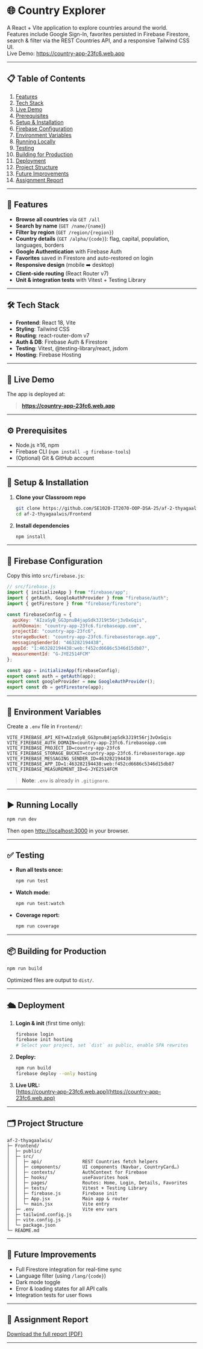 # 🌐 Country Explorer

A React + Vite application to explore countries around the world.  
Features include Google Sign-In, favorites persisted in Firebase Firestore, search & filter via the REST Countries API, and a responsive Tailwind CSS UI.  
Live Demo: https://country-app-23fc6.web.app

---

## 📋 Table of Contents

1. [Features](#-features)  
2. [Tech Stack](#-tech-stack)  
3. [Live Demo](#-live-demo)  
4. [Prerequisites](#-prerequisites)  
5. [Setup & Installation](#-setup--installation)  
6. [Firebase Configuration](#-firebase-configuration)  
7. [Environment Variables](#-environment-variables)  
8. [Running Locally](#-running-locally)  
9. [Testing](#-testing)  
10. [Building for Production](#-building-for-production)  
11. [Deployment](#-deployment)  
12. [Project Structure](#-project-structure)  
13. [Future Improvements](#-future-improvements)  
14. [Assignment Report](#-assignment-report)

---

## 🚀 Features

- **Browse all countries** via `GET /all`  
- **Search by name** (`GET /name/{name}`)  
- **Filter by region** (`GET /region/{region}`)  
- **Country details** (`GET /alpha/{code}`): flag, capital, population, languages, borders  
- **Google Authentication** with Firebase Auth  
- **Favorites** saved in Firestore and auto-restored on login  
- **Responsive design** (mobile ➡️ desktop)  
- **Client-side routing** (React Router v7)  
- **Unit & integration tests** with Vitest + Testing Library

---

## 🛠 Tech Stack

- **Frontend**: React 18, Vite  
- **Styling**: Tailwind CSS  
- **Routing**: react-router-dom v7  
- **Auth & DB**: Firebase Auth & Firestore  
- **Testing**: Vitest, @testing-library/react, jsdom  
- **Hosting**: Firebase Hosting  

---

## 🔗 Live Demo

The app is deployed at:

> **https://country-app-23fc6.web.app**

---

## ⚙️ Prerequisites

- Node.js ≥16, npm  
- Firebase CLI (`npm install -g firebase-tools`)  
- (Optional) Git & GitHub account  

---

## 🔧 Setup & Installation

1. **Clone your Classroom repo**  
   ```bash
   git clone https://github.com/SE1020-IT2070-OOP-DSA-25/af-2-thyagaalwis.git
   cd af-2-thyagaalwis/Frontend
   ```

2. **Install dependencies**  
   ```bash
   npm install
   ```

---

## 🔑 Firebase Configuration

Copy this into `src/firebase.js`:

```js
// src/firebase.js
import { initializeApp } from "firebase/app";
import { getAuth, GoogleAuthProvider } from "firebase/auth";
import { getFirestore } from "firebase/firestore";

const firebaseConfig = {
  apiKey: "AIzaSyB_GG3pnuB4japSdk3J19t56rj3vOxGqis",
  authDomain: "country-app-23fc6.firebaseapp.com",
  projectId: "country-app-23fc6",
  storageBucket: "country-app-23fc6.firebasestorage.app",
  messagingSenderId: "463282194438",
  appId: "1:463282194438:web:f452cd6686c5346d15db87",
  measurementId: "G-JYE2514FCM"
};

const app = initializeApp(firebaseConfig);
export const auth = getAuth(app);
export const googleProvider = new GoogleAuthProvider();
export const db = getFirestore(app);
```

---

## 📝 Environment Variables

Create a `.env` file in `Frontend/`:

```dotenv
VITE_FIREBASE_API_KEY=AIzaSyB_GG3pnuB4japSdk3J19t56rj3vOxGqis
VITE_FIREBASE_AUTH_DOMAIN=country-app-23fc6.firebaseapp.com
VITE_FIREBASE_PROJECT_ID=country-app-23fc6
VITE_FIREBASE_STORAGE_BUCKET=country-app-23fc6.firebasestorage.app
VITE_FIREBASE_MESSAGING_SENDER_ID=463282194438
VITE_FIREBASE_APP_ID=1:463282194438:web:f452cd6686c5346d15db87
VITE_FIREBASE_MEASUREMENT_ID=G-JYE2514FCM
```

> **Note**: `.env` is already in `.gitignore`.

---

## ▶️ Running Locally

```bash
npm run dev
```

Then open [http://localhost:3000](http://localhost:3000) in your browser.

---

## ✅ Testing

- **Run all tests once:**  
  ```bash
  npm run test
  ```
- **Watch mode:**  
  ```bash
  npm run test:watch
  ```
- **Coverage report:**  
  ```bash
  npm run coverage
  ```

---

## 📦 Building for Production

```bash
npm run build
```

Optimized files are output to `dist/`.

---

## 🛳 Deployment

1. **Login & init** (first time only):  
   ```bash
   firebase login
   firebase init hosting
   # Select your project, set `dist` as public, enable SPA rewrites
   ```

2. **Deploy:**  
   ```bash
   npm run build
   firebase deploy --only hosting
   ```

3. **Live URL:**  
   [https://country-app-23fc6.web.app](https://country-app-23fc6.web.app)

---

## 🗂 Project Structure

```
af-2-thyagaalwis/
├─ Frontend/
│  ├─ public/
│  ├─ src/
│  │  ├─ api/               REST Countries fetch helpers
│  │  ├─ components/        UI components (Navbar, CountryCard…)
│  │  ├─ contexts/          AuthContext for Firebase
│  │  ├─ hooks/             useFavorites hook
│  │  ├─ pages/             Routes: Home, Login, Details, Favorites
│  │  ├─ tests/             Vitest + Testing Library
│  │  ├─ firebase.js        Firebase init
│  │  ├─ App.jsx            Main app & router
│  │  └─ main.jsx           Vite entry
│  ├─ .env                  Vite env vars
│  ├─ tailwind.config.js
│  ├─ vite.config.js
│  └─ package.json
└─ README.md
```

---

## 🔮 Future Improvements

- Full Firestore integration for real-time sync
- Language filter (using `/lang/{code}`)
- Dark mode toggle
- Error & loading states for all API calls
- Integration tests for user flows

---

## 📄 Assignment Report

[Download the full report (PDF)](./Assignment%20Report.pdf)

---